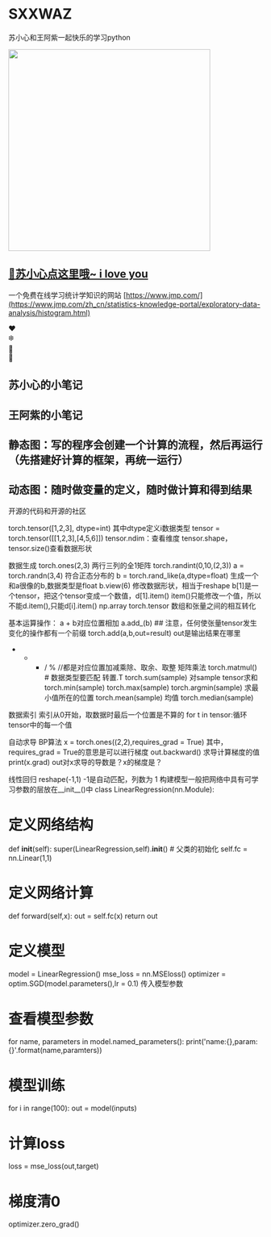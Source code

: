 # SXXWAZ
苏小心和王阿紫一起快乐的学习python

<img src="https://github.com/YanziWang-dot/SXXWAZ/assets/101793579/a3f29363-51f1-469f-8059-32662afa5da9" width="400">


## [🎄苏小心点这里哦~  i love you](https://codepen.io/wangyanzi/embed/qBvBXGy?height=265&theme-id=dark&default-tab=result)

一个免费在线学习统计学知识的网站 [https://www.jmp.com/](https://www.jmp.com/zh_cn/statistics-knowledge-portal/exploratory-data-analysis/histogram.html)


</head>
<body>
<div class="tree">
  <div class="ornament">❤️</div>
  <div class="ornament">❄️</div>
  <div class="ornament">🌟</div>
  <div class="ornament">🎁</div>
</div>
</body>
</html>



## 苏小心的小笔记
## 王阿紫的小笔记




## 静态图：写的程序会创建一个计算的流程，然后再运行（先搭建好计算的框架，再统一运行）
## 动态图：随时做变量的定义，随时做计算和得到结果
开源的代码和开源的社区

torch.tensor([1,2,3], dtype=int) 其中dtype定义i数据类型
tensor = torch.tensor([[1,2,3],[4,5,6]])
tensor.ndim：查看维度 
tensor.shape，tensor.size()查看数据形状

数据生成
torch.ones(2,3) 两行三列的全1矩阵
torch.randint(0,10,(2,3))
a = torch.randn(3,4) 符合正态分布的
b = torch.rand_like(a,dtype=float) 生成一个和a很像的b,数据类型是float
b.view(6) 修改数据形状，相当于reshape
b[1]是一个tensor，把这个tensor变成一个数值，d[1].item() 
item()只能修改一个值，所以不能d.item(),只能d[i].item()
np.array  torch.tensor 数组和张量之间的相互转化

基本运算操作：
a + b对应位置相加 a.add_(b) ## 注意，任何使张量tensor发生变化的操作都有一个前缀
torch.add(a,b,out=result) out是输出结果在哪里
+ - * / % //都是对应位置加减乘除、取余、取整
矩阵乘法 torch.matmul() # 数据类型要匹配
转置.T
torch.sum(sample) 对sample tensor求和
torch.min(sample) torch.max(sample) torch.argmin(sample) 求最小值所在的位置
torch.mean(sample) 均值 torch.median(sample)

数据索引
索引从0开始，取数据时最后一个位置是不算的
for t in tensor:循环tensor中的每一个值

自动求导
BP算法
x = torch.ones((2,2),requires_grad = True)  其中，requires_grad = True的意思是可以进行梯度
out.backward() 求导计算梯度的值
print(x.grad) out对x求导的导数是？x的梯度是？

线性回归
reshape(-1,1) -1是自动匹配，列数为 1
构建模型一般把网络中具有可学习参数的层放在__init__()中
class LinearRegression(nn.Module):
  # 定义网络结构
  def __init__(self): 
      super(LinearRegression,self).__init__()  # 父类的初始化
      self.fc = nn.Linear(1,1)

  # 定义网络计算
  def forward(self,x):
      out = self.fc(x)
      return out

# 定义模型 
model = LinearRegression()
mse_loss = nn.MSEloss()
optimizer = optim.SGD(model.parameters(),lr = 0.1) 传入模型参数

# 查看模型参数
for name, parameters in model.named_parameters():
  print('name:{},param:{}'.format(name,paramters))

# 模型训练
for i in range(100):
  out = model(inputs)
  # 计算loss
  loss = mse_loss(out,target)
  # 梯度清0
  optimizer.zero_grad()
  










